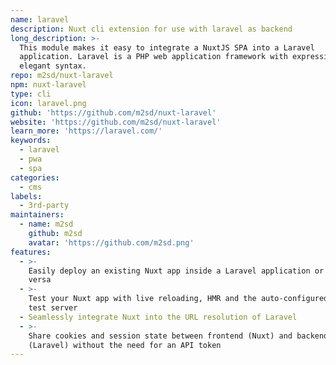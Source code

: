 ```yaml
---
name: laravel
description: Nuxt cli extension for use with laravel as backend
long_description: >-
  This module makes it easy to integrate a NuxtJS SPA into a Laravel
  application. Laravel is a PHP web application framework with expressive,
  elegant syntax.
repo: m2sd/nuxt-laravel
npm: nuxt-laravel
type: cli
icon: laravel.png
github: 'https://github.com/m2sd/nuxt-laravel'
website: 'https://github.com/m2sd/nuxt-laravel'
learn_more: 'https://laravel.com/'
keywords:
  - laravel
  - pwa
  - spa
categories:
  - cms
labels:
  - 3rd-party
maintainers:
  - name: m2sd
    github: m2sd
    avatar: 'https://github.com/m2sd.png'
features:
  - >-
    Easily deploy an existing Nuxt app inside a Laravel application or vice
    versa
  - >-
    Test your Nuxt app with live reloading, HMR and the auto-configured Laravel
    test server
  - Seamlessly integrate Nuxt into the URL resolution of Laravel
  - >-
    Share cookies and session state between frontend (Nuxt) and backend
    (Laravel) without the need for an API token
---
```

